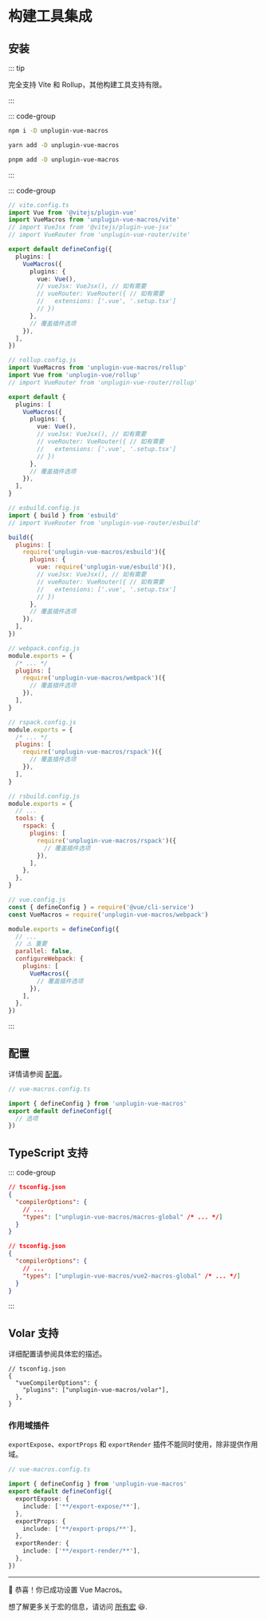 # 构建工具集成 <PackageVersion name="unplugin-vue-macros" />

## 安装

::: tip

完全支持 Vite 和 Rollup，其他构建工具支持有限。

:::

::: code-group

```bash [npm]
npm i -D unplugin-vue-macros
```

```bash [yarn]
yarn add -D unplugin-vue-macros
```

```bash [pnpm]
pnpm add -D unplugin-vue-macros
```

:::

::: code-group

```ts [Vite]
// vite.config.ts
import Vue from '@vitejs/plugin-vue'
import VueMacros from 'unplugin-vue-macros/vite'
// import VueJsx from '@vitejs/plugin-vue-jsx'
// import VueRouter from 'unplugin-vue-router/vite'

export default defineConfig({
  plugins: [
    VueMacros({
      plugins: {
        vue: Vue(),
        // vueJsx: VueJsx(), // 如有需要
        // vueRouter: VueRouter({ // 如有需要
        //   extensions: ['.vue', '.setup.tsx']
        // })
      },
      // 覆盖插件选项
    }),
  ],
})
```

```ts [Rollup]
// rollup.config.js
import VueMacros from 'unplugin-vue-macros/rollup'
import Vue from 'unplugin-vue/rollup'
// import VueRouter from 'unplugin-vue-router/rollup'

export default {
  plugins: [
    VueMacros({
      plugins: {
        vue: Vue(),
        // vueJsx: VueJsx(), // 如有需要
        // vueRouter: VueRouter({ // 如有需要
        //   extensions: ['.vue', '.setup.tsx']
        // })
      },
      // 覆盖插件选项
    }),
  ],
}
```

```js [esbuild]
// esbuild.config.js
import { build } from 'esbuild'
// import VueRouter from 'unplugin-vue-router/esbuild'

build({
  plugins: [
    require('unplugin-vue-macros/esbuild')({
      plugins: {
        vue: require('unplugin-vue/esbuild')(),
        // vueJsx: VueJsx(), // 如有需要
        // vueRouter: VueRouter({ // 如有需要
        //   extensions: ['.vue', '.setup.tsx']
        // })
      },
      // 覆盖插件选项
    }),
  ],
})
```

```js [Webpack]
// webpack.config.js
module.exports = {
  /* ... */
  plugins: [
    require('unplugin-vue-macros/webpack')({
      // 覆盖插件选项
    }),
  ],
}
```

```js [Rspack]
// rspack.config.js
module.exports = {
  /* ... */
  plugins: [
    require('unplugin-vue-macros/rspack')({
      // 覆盖插件选项
    }),
  ],
}
```

```js [Rsbuild]
// rsbuild.config.js
module.exports = {
  // ...
  tools: {
    rspack: {
      plugins: [
        require('unplugin-vue-macros/rspack')({
          // 覆盖插件选项
        }),
      ],
    },
  },
}
```

```js [Vue CLI]
// vue.config.js
const { defineConfig } = require('@vue/cli-service')
const VueMacros = require('unplugin-vue-macros/webpack')

module.exports = defineConfig({
  // ...
  // ⚠️ 重要
  parallel: false,
  configureWebpack: {
    plugins: [
      VueMacros({
        // 覆盖插件选项
      }),
    ],
  },
})
```

:::

## 配置

详情请参阅 [配置](./configurations.md)。

```ts twoslash
// vue-macros.config.ts

import { defineConfig } from 'unplugin-vue-macros'
export default defineConfig({
  // 选项
})
```

## TypeScript 支持

::: code-group

```json {0} [Vue 3]
// tsconfig.json
{
  "compilerOptions": {
    // ...
    "types": ["unplugin-vue-macros/macros-global" /* ... */]
  }
}
```

```json {0} [Vue 2]
// tsconfig.json
{
  "compilerOptions": {
    // ...
    "types": ["unplugin-vue-macros/vue2-macros-global" /* ... */]
  }
}
```

:::

## Volar 支持

详细配置请参阅具体宏的描述。

```jsonc
// tsconfig.json
{
  "vueCompilerOptions": {
    "plugins": ["unplugin-vue-macros/volar"],
  },
}
```

### 作用域插件

`exportExpose`、`exportProps` 和 `exportRender` 插件不能同时使用，除非提供作用域。

```ts twoslash
// vue-macros.config.ts

import { defineConfig } from 'unplugin-vue-macros'
export default defineConfig({
  exportExpose: {
    include: ['**/export-expose/**'],
  },
  exportProps: {
    include: ['**/export-props/**'],
  },
  exportRender: {
    include: ['**/export-render/**'],
  },
})
```

---

:tada: 恭喜！你已成功设置 Vue Macros。

想了解更多关于宏的信息，请访问 [所有宏](/macros/) :laughing:.
